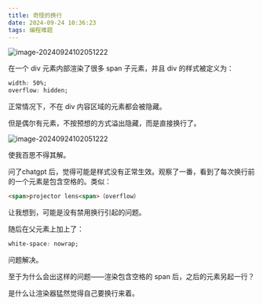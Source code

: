 ```yaml
---
title: 奇怪的换行
date: 2024-09-24 10:36:23
tags: 编程难题
---
```


![image-20240924102051222](/blog/images/image-20240924102051222.png)

在一个 div 元素内部渲染了很多 span 子元素，并且 div 的样式被定义为：

```css
width: 50%;
overflow: hidden;
```

正常情况下，不在 div 内容区域的元素都会被隐藏。

但是偶尔有元素，不按预想的方式溢出隐藏，而是直接换行了。

![image-20240924102051222](/blog/images/2024-09-24-102730.png)

使我百思不得其解。

问了chatgpt 后，觉得可能是样式没有正常生效。观察了一番，看到了每次换行前的一个元素是包含空格的。类似：

```html
<span>projector lens<span>（overflow）
```

让我想到，可能是没有禁用换行引起的问题。

随后在父元素上加上了：

```css
white-space: nowrap;
```

问题解决。

至于为什么会出这样的问题——渲染包含空格的 span 后，之后的元素另起一行？

是什么让渲染器猛然觉得自己要换行来着。
